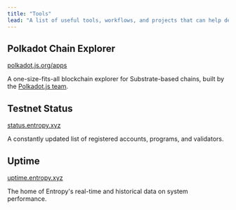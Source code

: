 ```yaml
---
title: "Tools"
lead: "A list of useful tools, workflows, and projects that can help developers build with Entropy."
---
```


## Polkadot Chain Explorer

[polkadot.js.org/apps](https://polkadot.js.org/apps/?rpc=wss%3A%2F%2Ftestnet.entropy.xyz#/explorer)

A one-size-fits-all blockchain explorer for Substrate-based chains, built by the [Polkadot.js team](https://polkadot.js.org/).

## Testnet Status

[status.entropy.xyz](https://status.entropy.xyz/)

A constantly updated list of registered accounts, programs, and validators.

## Uptime

[uptime.entropy.xyz](https://entropydotxyz.statuspage.io/)

The home of Entropy's real-time and historical data on system performance.
